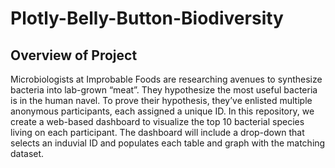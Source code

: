 # Plotly-Belly-Button-Biodiversity

## Overview of Project
Microbiologists at Improbable Foods are researching avenues to synthesize bacteria into lab-grown “meat”.  They hypothesize the most useful bacteria is in the human navel.  To prove their hypothesis, they’ve enlisted multiple anonymous participants, each assigned a unique ID.  In this repository, we create a web-based dashboard to visualize the top 10 bacterial species living on each participant. The dashboard will include a drop-down that selects an induvial ID and populates each table and graph with the matching dataset. 

